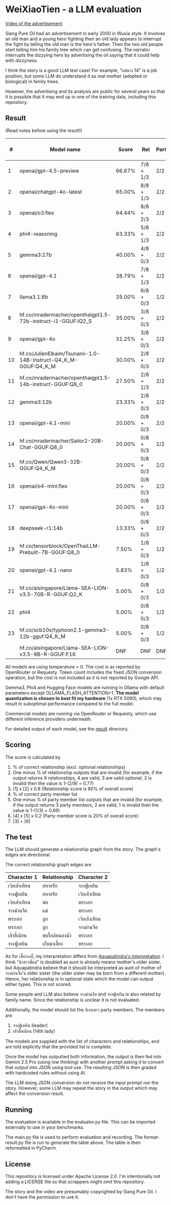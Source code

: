 # WeiXiaoTien - a LLM evaluation

[Video of the advertisement](https://www.youtube.com/watch?v=c8LR1_0yc64)

Siang Pure Oil had an advertisement in early 2000 in Wuxia style. It involves an old man and a young hero fighting
then an old lady appears to interrupt the fight by telling the old man is the hero's father. Then the two old people
start telling him his family tree which can get confusing. The narrator interrupts the dizzying hero by advertising
the oil saying that it could help with dizzyness.

I think the story is a good LLM test case! For example, "แม่นาง 14" is a job position, but some LLM do understand it as
real mother (adopted or biological) in family trees.

However, the advertising and its analysis are public for several years so that it is possible that it may end up in
one of the training data, including this repository.

## Result

(Read notes before using the result!)

| #  | Model name                                                     | Score  | Rel       | Party | Invalid          | Cost | In Tok / Out Tok |
|----|----------------------------------------------------------------|--------|-----------|-------|------------------|------|------------------|
| 1  | openai/gpt-4.5-preview                                         | 66.67% | 7/8 + 1/3 | 2/2   | Rel 4            | N/A  | 1408 / 1510      |
| 2  | openai/chatgpt-4o-latest                                       | 65.00% | 8/8 + 1/3 | 2/2   | Rel 7            | N/A  | 1517 / 1607      |
| 3  | openai/o3:flex                                                 | 64.44% | 8/8 + 2/3 | 2/2   | Rel 8            | N/A  | 1480 / 9632      |
| 4  | phi4-reasoning                                                 | 63.33% | 5/8 + 1/3 | 2/2   | Party 1          | N/A  | 10640 / 13200    |
| 5  | gemma3:27b                                                     | 40.00% | 4/8 + 0/3 | 2/2   | Rel 4            | N/A  | 1290 / 1057      |
| 6  | openai/gpt-4.1                                                 | 38.79% | 7/8 + 1/3 | 2/2   | Rel 14 / Party 1 | N/A  | 1751 / 2185      |
| 7  | llama3.1:8b                                                    | 35.00% | 6/8 + 0/3 | 1/2   | Rel 6 / Party 1  | N/A  | 1505 / 1396      |
| 8  | hf.co/mradermacher/openthaigpt1.5-72b-instruct-i1-GGUF:IQ2_S   | 35.00% | 3/8 + 0/3 | 2/2   | Rel 3            | N/A  | 1470 / 1618      |
| 9  | openai/gpt-4o                                                  | 31.25% | 3/8 + 0/3 | 2/2   | Rel 5            | N/A  | 1370 / 1285      |
| 10 | hf.co/JulienElkaim/Tsunami-1.0-14B-Instruct-Q4_K_M-GGUF:Q4_K_M | 30.00% | 2/8 + 0/3 | 2/2   | Rel 2            | N/A  | 1367 / 765       |
| 11 | hf.co/mradermacher/openthaigpt1.5-14b-instruct-GGUF:Q8_0       | 27.50% | 2/8 + 1/3 | 2/2   | Rel 5            | N/A  | 1439 / 1220      |
| 12 | gemma3:12b                                                     | 23.33% | 2/8 + 0/3 | 2/2   | Rel 10           | N/A  | 1419 / 1515      |
| 13 | openai/gpt-4.1-mini                                            | 20.00% | 0/8 + 0/3 | 2/2   | Rel 12           | N/A  | 1517 / 2003      |
| 14 | hf.co/mradermacher/Sailor2-20B-Chat-GGUF:Q8_0                  | 20.00% | 0/8 + 0/3 | 2/2   | Rel 11           | N/A  | 1641 / 1551      |
| 15 | hf.co/Qwen/Qwen3-32B-GGUF:Q4_K_M                               | 20.00% | 0/8 + 0/3 | 2/2   | Rel 7            | N/A  | 3920 / 3542      |
| 16 | openai/o4-mini:flex                                            | 20.00% | 0/8 + 0/3 | 2/2   | Rel 8            | N/A  | 1371 / 11718     |
| 17 | openai/gpt-4o-mini                                             | 20.00% | 0/8 + 0/3 | 2/2   | Rel 7            | N/A  | 1405 / 1303      |
| 18 | deepseek-r1:14b                                                | 13.33% | 0/8 + 0/3 | 2/2   | Rel 9 / Party 1  | N/A  | 2272 / 2323      |
| 19 | hf.co/tensorblock/OpenThaiLLM-Prebuilt-7B-GGUF:Q8_0            | 7.50%  | 1/8 + 0/3 | 1/2   | Rel 3 / Party 1  | N/A  | 1838 / 1879      |
| 20 | openai/gpt-4.1-nano                                            | 5.83%  | 1/8 + 0/3 | 1/2   | Rel 11 / Party 1 | N/A  | 1408 / 1543      |
| 21 | hf.co/aisingapore/Llama-SEA-LION-v3.5-70B-R-GGUF:Q2_K          | 5.00%  | 0/8 + 0/3 | 1/2   | Party 1          | N/A  | 2982 / 5321      |
| 22 | phi4                                                           | 5.00%  | 0/8 + 0/3 | 1/2   | Rel 10 / Party 1 | N/A  | 1924 / 1594      |
| 23 | hf.co/scb10x/typhoon2.1-gemma3-12b-gguf:Q4_K_M                 | 5.00%  | 0/8 + 0/3 | 1/2   | Rel 8 / Party 1  | N/A  | 1298 / 1154      |
|    | hf.co/aisingapore/Llama-SEA-LION-v3.5-8B-R-GGUF:F16            | DNF    | DNF       | DNF   | DNF              | DNF  | DNF              |

All models are using temperature = 0. The cost is as reported by OpenRouter or Requesty. Token count includes the
fixed JSON conversion operation, but the cost is not included as it is not reported by Google API.

Gemma3, Phi4 and Hugging Face models are running in Ollama with default parameters except OLLAMA_FLASH_ATTENTION=1.
**The model quantization is chosen to best fit my hardware** (1x RTX 5090), which may result in suboptimal performance
compared to the full model.

Commercial models are running via OpenRouter or Requesty, which use different inference providers underneath.

For detailed output of each model, see the [result](result) directory.

## Scoring

The score is calculated by

1. % of correct relationship (excl. optional relationships)
2. One minus % of relationship outputs that are invalid (for example, if the output returns 9 relationships,
   4 are valid, 3 are valid optional, 2 is invalid then the value is 1-(2/9) = 0.77)
3. \[1] x \[2] x 0.8 (Relationship score is 80% of overall score)
4. % of correct party member list
5. One minus % of party member list outputs that are invalid (for example, if the output returns 3 party members,
   2 are valid, 1 is invalid then the value is 1-(1/3) = 0.66)
6. \[4] x \[5] x 0.2 (Party member score is 20% of overall score)
7. \[3] + \[6]

## The test

The LLM should generate a relationship graph from the story. The graph's edges are directional.

The correct relationship graph edges are

| Character 1   | Relationship  | Character 2 |
|---------------|---------------|-------------|
| เว้ยเส้าเทียน | สหายรัก       | จางฟู่เหยิน |
| จางฟู่เหยิน | สหายรัก       | เว้ยเส้าเทียน |
| เว้ยเส้าเทียน | พ่อ           | พระเอก      |
| จางม่านจือ    | แม่           | พระเอก      |
| พระเอก | ลูก           | เว้ยเส้าเทียน      |
| พระเอก    | ลูก           | จางม่านจือ      |
| เส้าสี่เฉียน  | พบใกล้หนองน้ำ | พระเอก      |
| จางฟู่เหยิน   | เก็บมาเลี้ยง  | พระเอก      |

As for เซี๊ยะถงอี้, my interpretation differs from [Aquapatindra's interpretation](https://www.facebook.com/photo/?fbid=482218268541373&set=a.276875085742360).
I think "น้าสาวพี่แม่" is doubled as aunt is already means mother's older sister, but Aquapatindra believe that it should be
interpreted as aunt of mother of จางม่านจือ's older sister (the older sister may be born from a different mother).
Hence, her relationship is in optional state which the model can output either types. This is not scored.

Some people and LLM also believe จางม่านจือ and จางฟู่เหยิน is also related by family name. Since the relationship is unclear
it is not evaluated.

Additionally, the model should list the กิเลนขาว party members. The members are

1. จางฟู่เหยิน (leader)
2. เส้าสื่อเฉียน (14th lady)

The models are supplied with the list of characters and relationships, and are told explicitly that the
provided list is complete.

Once the model has outputted both information, the output is then fed into Gemini 2.5 Pro (using low thinking)
with another prompt asking it to convert that output into JSON using tool use. The resulting JSON is then graded with
hardcoded rules without using AI.

The LLM doing JSON conversion do not receive the input prompt nor the story. However, some LLM may repeat the
story in the output which may affect the conversion result.

## Running

The evaluation is available in the evaluator.py file. This can be imported externally to use in your benchmarks.

The main.py file is used to perform evaluation and recording. The format-result.py file is run to generate the table
above. The table is then reformatted in PyCharm.

## License

This repository is licensed under Apache License 2.0. I'm intentionally not adding a LICENSE file so that scrappers
might omit this repository.

The story and the video are presumably copyrighted by Siang Pure Oil. I don't have the permission to use it.

